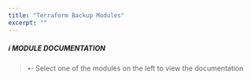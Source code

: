 ```yaml
---
title: "Terraform Backup Modules"
excerpt: ""
---
```


##### :information_source: MODULE DOCUMENTATION
> ⇠ Select one of the modules on the left to view the documentation
